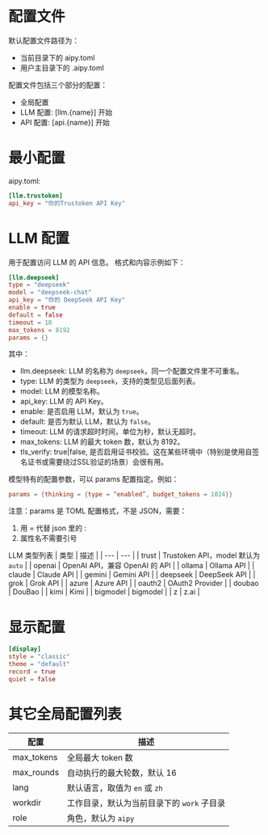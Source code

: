 # 配置文件

默认配置文件路径为：
- 当前目录下的 aipy.toml
- 用户主目录下的 .aipy.toml

配置文件包括三个部分的配置：
- 全局配置
- LLM 配置: [llm.{name}] 开始
- API 配置: [api.{name}] 开始

# 最小配置
aipy.toml:
```toml
[llm.trustoken]
api_key = "你的Trustoken API Key"
```

# LLM 配置
用于配置访问 LLM 的 API 信息。
格式和内容示例如下：
```toml
[llm.deepseek]
type = "deepseek"
model = "deepseek-chat"
api_key = "你的 DeepSeek API Key"
enable = true
default = false
timeout = 10
max_tokens = 8192
params = {}
```

其中：
- llm.deepseek: LLM 的名称为 `deepseek`，同一个配置文件里不可重名。
- type: LLM 的类型为 `deepseek`，支持的类型见后面列表。
- model: LLM 的模型名称。
- api_key: LLM 的 API Key。
- enable: 是否启用 LLM，默认为 `true`。
- default: 是否为默认 LLM，默认为 `false`。
- timeout: LLM 的请求超时时间，单位为秒，默认无超时。
- max_tokens: LLM 的最大 token 数，默认为 8192。
- tls_verify: true|false, 是否启用证书校验。这在某些环境中（特别是使用自签名证书或需要绕过SSL验证的场景）会很有用。

模型特有的配置参数，可以 params 配置指定。例如：
```toml
params = {thinking = {type = “enabled”, budget_tokens = 1024}}
```
注意：params 是 TOML 配置格式，不是 JSON，需要：
1. 用 = 代替 json 里的 :
2. 属性名不需要引号

LLM 类型列表
| 类型 | 描述 |
| --- | --- |
| trust | Trustoken API，model 默认为 `auto` |
| openai | OpenAI API，兼容 OpenAI 的 API |
| ollama | Ollama API |
| claude | Claude API |
| gemini | Gemini API |
| deepseek | DeepSeek API |
| grok | Grok API |
| azure | Azure API |
| oauth2 | OAuth2 Provider |
| doubao | DouBao |
| kimi | Kimi |
| bigmodel | bigmodel |
| z | z.ai |

# 显示配置
```toml
[display]
style = "classic"
theme = "default"
record = true
quiet = false
```

# 其它全局配置列表

| 配置 | 描述 |
| --- | --- |
| max_tokens | 全局最大 token 数 |
| max_rounds | 自动执行的最大轮数，默认 16 |
| lang | 默认语言，取值为 `en` 或 `zh` |
| workdir | 工作目录，默认为当前目录下的 `work` 子目录 |
| role | 角色，默认为 `aipy` |
